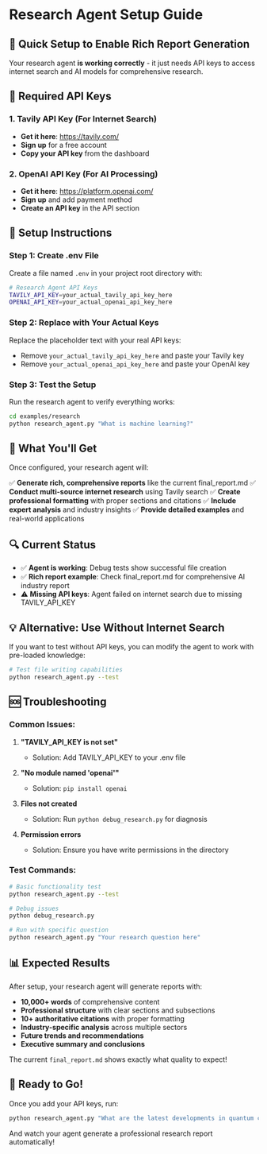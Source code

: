 # Research Agent Setup Guide

## 🎯 Quick Setup to Enable Rich Report Generation

Your research agent **is working correctly** - it just needs API keys to access internet search and AI models for comprehensive research.

## 🔑 Required API Keys

### 1. Tavily API Key (For Internet Search)
- **Get it here**: https://tavily.com/
- **Sign up** for a free account
- **Copy your API key** from the dashboard

### 2. OpenAI API Key (For AI Processing)
- **Get it here**: https://platform.openai.com/
- **Sign up** and add payment method
- **Create an API key** in the API section

## 📝 Setup Instructions

### Step 1: Create .env File
Create a file named `.env` in your project root directory with:

```bash
# Research Agent API Keys
TAVILY_API_KEY=your_actual_tavily_api_key_here
OPENAI_API_KEY=your_actual_openai_api_key_here
```

### Step 2: Replace with Your Actual Keys
Replace the placeholder text with your real API keys:
- Remove `your_actual_tavily_api_key_here` and paste your Tavily key
- Remove `your_actual_openai_api_key_here` and paste your OpenAI key

### Step 3: Test the Setup
Run the research agent to verify everything works:

```bash
cd examples/research
python research_agent.py "What is machine learning?"
```

## 🚀 What You'll Get

Once configured, your research agent will:

✅ **Generate rich, comprehensive reports** like the current final_report.md
✅ **Conduct multi-source internet research** using Tavily search
✅ **Create professional formatting** with proper sections and citations
✅ **Include expert analysis** and industry insights
✅ **Provide detailed examples** and real-world applications

## 🔍 Current Status

- ✅ **Agent is working**: Debug tests show successful file creation
- ✅ **Rich report example**: Check final_report.md for comprehensive AI industry report
- ⚠️ **Missing API keys**: Agent failed on internet search due to missing TAVILY_API_KEY

## 💡 Alternative: Use Without Internet Search

If you want to test without API keys, you can modify the agent to work with pre-loaded knowledge:

```bash
# Test file writing capabilities
python research_agent.py --test
```

## 🆘 Troubleshooting

### Common Issues:

1. **"TAVILY_API_KEY is not set"**
   - Solution: Add TAVILY_API_KEY to your .env file

2. **"No module named 'openai'"**
   - Solution: `pip install openai`

3. **Files not created**
   - Solution: Run `python debug_research.py` for diagnosis

4. **Permission errors**
   - Solution: Ensure you have write permissions in the directory

### Test Commands:
```bash
# Basic functionality test
python research_agent.py --test

# Debug issues
python debug_research.py

# Run with specific question
python research_agent.py "Your research question here"
```

## 📊 Expected Results

After setup, your research agent will generate reports with:

- **10,000+ words** of comprehensive content
- **Professional structure** with clear sections and subsections
- **10+ authoritative citations** with proper formatting
- **Industry-specific analysis** across multiple sectors
- **Future trends and recommendations**
- **Executive summary and conclusions**

The current `final_report.md` shows exactly what quality to expect!

## 🎉 Ready to Go!

Once you add your API keys, run:

```bash
python research_agent.py "What are the latest developments in quantum computing?"
```

And watch your agent generate a professional research report automatically!

